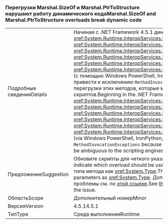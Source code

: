 ### <a name="marshalsizeof-and-marshalptrtostructure-overloads-break-dynamic-code"></a><span data-ttu-id="11783-101">Перегрузки Marshal.SizeOf и Marshal.PtrToStructure нарушают работу динамического кода</span><span class="sxs-lookup"><span data-stu-id="11783-101">Marshal.SizeOf and Marshal.PtrToStructure overloads break dynamic code</span></span>

|   |   |
|---|---|
|<span data-ttu-id="11783-102">Подробные сведения</span><span class="sxs-lookup"><span data-stu-id="11783-102">Details</span></span>|<span data-ttu-id="11783-103">Начиная с .NET Framework 4.5.1 динамическая привязка к методам <xref:System.Runtime.InteropServices.Marshal.SizeOf%60%601>, <xref:System.Runtime.InteropServices.Marshal.SizeOf%60%601(%60%600)>, <xref:System.Runtime.InteropServices.Marshal.PtrToStructure(System.IntPtr,System.Object)>, <xref:System.Runtime.InteropServices.Marshal.PtrToStructure(System.IntPtr,System.Type)>, <xref:System.Runtime.InteropServices.Marshal.PtrToStructure%60%601(System.IntPtr)> или <xref:System.Runtime.InteropServices.Marshal.PtrToStructure%60%601(System.IntPtr,%60%600)> (с помощью Windows PowerShell, IronPython или ключевого слова dynamic в C#) может привести к исключению <code>MethodInvocationExceptions</code>, так как были добавлены новые перегрузки этих методов, которые могут быть неоднозначными для обработчиков скриптов.</span><span class="sxs-lookup"><span data-stu-id="11783-103">Beginning in the .NET Framework 4.5.1, dynamically binding to the methods <xref:System.Runtime.InteropServices.Marshal.SizeOf%60%601>, <xref:System.Runtime.InteropServices.Marshal.SizeOf%60%601(%60%600)>, <xref:System.Runtime.InteropServices.Marshal.PtrToStructure(System.IntPtr,System.Object)>, <xref:System.Runtime.InteropServices.Marshal.PtrToStructure(System.IntPtr,System.Type)>, <xref:System.Runtime.InteropServices.Marshal.PtrToStructure%60%601(System.IntPtr)>, or <xref:System.Runtime.InteropServices.Marshal.PtrToStructure%60%601(System.IntPtr,%60%600)>, (via Windows PowerShell, IronPython, or the C# dynamic keyword, for example) can result in <code>MethodInvocationExceptions</code> because new overloads of these methods have been added that may be ambiguous to the scripting engines.</span></span>|
|<span data-ttu-id="11783-104">Предложение</span><span class="sxs-lookup"><span data-stu-id="11783-104">Suggestion</span></span>|<span data-ttu-id="11783-105">Обновите скрипты для четкого указания используемой перегрузки.</span><span class="sxs-lookup"><span data-stu-id="11783-105">Update scripts to clearly indicate which overload should be used.</span></span> <span data-ttu-id="11783-106">Обычно нужно явным образом привести параметры типа метода как <xref:System.Type>.</span><span class="sxs-lookup"><span data-stu-id="11783-106">This can typically done by explicitly casting the methods' type parameters as <xref:System.Type>.</span></span> <span data-ttu-id="11783-107">Дополнительные сведения и возможные решения этой проблемы см. по [этой ссылке](https://support.microsoft.com/kb/2909958/).</span><span class="sxs-lookup"><span data-stu-id="11783-107">See [this link](https://support.microsoft.com/kb/2909958/) for more detail and examples of how to workaround the issue.</span></span>|
|<span data-ttu-id="11783-108">Область</span><span class="sxs-lookup"><span data-stu-id="11783-108">Scope</span></span>|<span data-ttu-id="11783-109">Дополнительный номер</span><span class="sxs-lookup"><span data-stu-id="11783-109">Minor</span></span>|
|<span data-ttu-id="11783-110">Версия</span><span class="sxs-lookup"><span data-stu-id="11783-110">Version</span></span>|<span data-ttu-id="11783-111">4.5.1</span><span class="sxs-lookup"><span data-stu-id="11783-111">4.5.1</span></span>|
|<span data-ttu-id="11783-112">Тип</span><span class="sxs-lookup"><span data-stu-id="11783-112">Type</span></span>|<span data-ttu-id="11783-113">Среда выполнения</span><span class="sxs-lookup"><span data-stu-id="11783-113">Runtime</span></span>|

